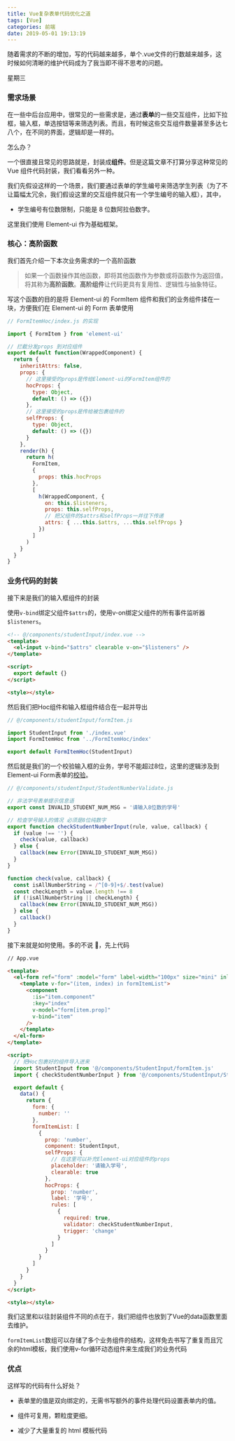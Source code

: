```yaml
---
title: Vue复杂表单代码优化之道
tags: [Vue]
categories: 前端
date: 2019-05-01 19:13:19
---
```


随着需求的不断的增加，写的代码越来越多，单个.vue文件的行数越来越多，这时候如何清晰的维护代码成为了我当即不得不思考的问题。

<!-- more -->

星期三

### 需求场景

在一些中后台应用中，很常见的一些需求是，通过**表单**的一些交互组件，比如下拉框，输入框，单选按钮等来筛选列表。而且，有时候这些交互组件数量甚至多达七八个，在不同的界面，逻辑却是一样的。

怎么办？

一个很直接且常见的思路就是，封装成**组件**。但是这篇文章不打算分享这种常见的 Vue 组件代码封装，我们看看另外一种。

我们先假设这样的一个场景，我们要通过表单的学生编号来筛选学生列表（为了不让篇幅太冗余，我们假设这里的交互组件就只有一个学生编号的输入框），其中，

+ 学生编号有位数限制，只能是 8 位数阿拉伯数字。

这里我们使用 Element-ui 作为基础框架。

### 核心：高阶函数

我们首先介绍一下本次业务需求的一个高阶函数

> 如果一个函数操作其他函数，即将其他函数作为参数或将函数作为返回值，将其称为**高阶函数**。**高阶组件**让代码更具有复用性、逻辑性与抽象特征。

写这个函数的目的是将 Element-ui 的 FormItem 组件和我们的业务组件揉在一块，方便我们在 Element-ui 的 Form 表单使用

```js
// FormItemHoc/index.js 的实现

import { FormItem } from 'element-ui'

// 拦截分发props 到对应组件
export default function(WrappedComponent) {
  return {
    inheritAttrs: false,
    props: {
      // 这里接受的props是传给Element-ui的FormItem组件的
      hocProps: {
        type: Object,
        default: () => ({})
      },
      // 这里接受的props是传给被包裹组件的
      selfProps: {
        type: Object,
        default: () => ({})
      }
    },
    render(h) {
      return h(
        FormItem,
        {
          props: this.hocProps
        },
        [
          h(WrappedComponent, {
            on: this.$listeners,
            props: this.selfProps,
            // 把父组件的$attrs和selfProps一并往下传递
            attrs: { ...this.$attrs, ...this.selfProps }
          })
        ]
      )
    }
  }
}
```

### 业务代码的封装

接下来是我们的输入框组件的封装

使用`v-bind`绑定父组件`$attrs`的，使用v-on绑定父组件的所有事件监听器`$listeners`。

```html
<!-- @/components/studentInput/index.vue -->
<template>
  <el-input v-bind="$attrs" clearable v-on="$listeners" />
</template>

<script>
  export default {}
</script>

<style></style>
```

然后我们把Hoc组件和输入框组件结合在一起并导出

```js
// @/components/studentInput/formItem.js

import StudentInput from './index.vue'
import FormItemHoc from '../FormItemHoc/index'

export default FormItemHoc(StudentInput)
```

然后就是我们的一个校验输入框的业务，学号不能超过8位，这里的逻辑涉及到Element-ui Form表单的[校验](https://element.eleme.cn/#/zh-CN/component/form#zi-ding-yi-xiao-yan-gui-ze)。

```js
// @/components/studentInput/StudentNumberValidate.js

// 非法学号表单提示信息语
export const INVALID_STUDENT_NUM_MSG = '请输入8位数的学号'

// 检查学号输入的情况 必须是8位纯数字
export function checkStudentNumberInput(rule, value, callback) {
  if (value !== '') {
    check(value, callback)
  } else {
    callback(new Error(INVALID_STUDENT_NUM_MSG))
  }
}

function check(value, callback) {
  const isAllNumberString = /^[0-9]+$/.test(value)
  const checkLength = value.length !== 8
  if (!isAllNumberString || checkLength) {
    callback(new Error(INVALID_STUDENT_NUM_MSG))
  } else {
    callback()
  }
}
```

接下来就是如何使用。多的不说 🤭，先上代码

```html
// App.vue

<template>
  <el-form ref="form" :model="form" label-width="100px" size="mini" inline>
    <template v-for="(item, index) in formItemList">
      <component
        :is="item.component"
        :key="index"
        v-model="form[item.prop]"
        v-bind="item"
      />
    </template>
  </el-form>
</template>

<script>
  // 把Hoc包裹好的组件导入进来
  import StudentInput from '@/components/StudentInput/formItem.js'
  import { checkStudentNumberInput } from '@/components/StudentInput/StudentNumberValidate.js'

  export default {
    data() {
      return {
        form: {
          number: ''
        },
        formItemList: [
          {
            prop: 'number',
            component: StudentInput,
            selfProps: {
              // 在这里可以补充Element-ui对应组件的props
              placeholder: '请输入学号',
              clearable: true
            },
            hocProps: {
              prop: 'number',
              label: '学号',
              rules: [
                {
                  required: true,
                  validator: checkStudentNumberInput,
                  trigger: 'change'
                }
              ]
            }
          }
        ]
      }
    }
  }
</script>

<style></style>
```

我们这里和以往封装组件不同的点在于，我们把组件也放到了Vue的data函数里面去维护。

`formItemList`数组可以存储了多个业务组件的结构，这样免去书写了重复而且冗余的html模板，我们使用v-for循环动态组件来生成我们的业务代码

### 优点

这样写的代码有什么好处？

- 表单里的值是双向绑定的，无需书写额外的事件处理代码设置表单内的值。

- 组件可复用，颗粒度更细。

- 减少了大量重复的 html 模板代码


